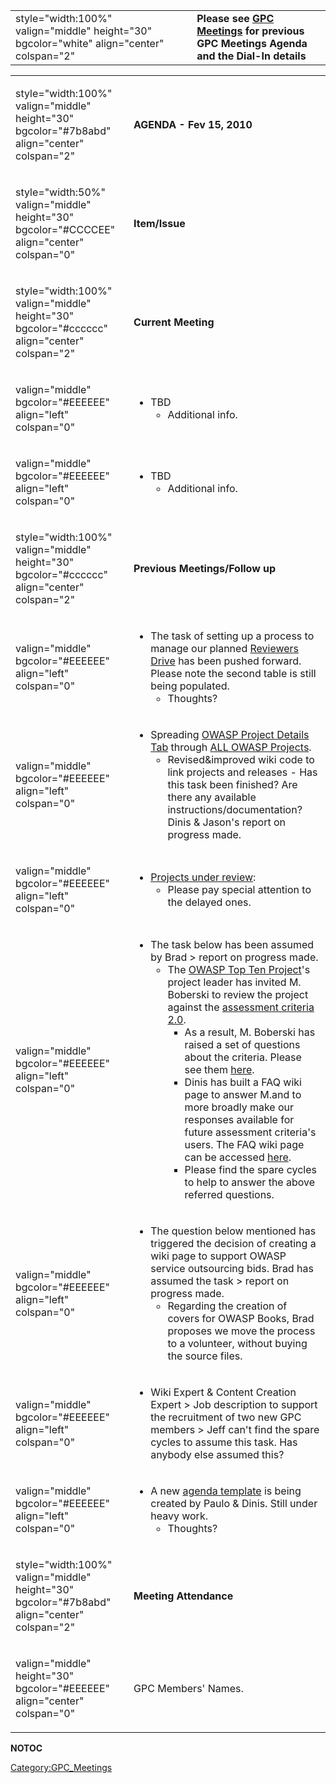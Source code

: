 |                                                                                           |                                                                                                                           |
| ----------------------------------------------------------------------------------------- | ------------------------------------------------------------------------------------------------------------------------- |
| style="width:100%" valign="middle" height="30" bgcolor="white" align="center" colspan="2" | **Please see [GPC Meetings](:Category:GPC_Meetings "wikilink") for previous GPC Meetings Agenda and the Dial-In details** |

<table>
<tbody>
<tr class="odd">
<td><p>style="width:100%" valign="middle" height="30" bgcolor="#7b8abd" align="center" colspan="2"</p></td>
<td><p><strong>AGENDA - Fev 15, 2010</strong></p></td>
</tr>
<tr class="even">
<td><p>style="width:50%" valign="middle" height="30" bgcolor="#CCCCEE" align="center" colspan="0"</p></td>
<td><p><strong>Item/Issue</strong></p></td>
</tr>
<tr class="odd">
<td><p>style="width:100%" valign="middle" height="30" bgcolor="#cccccc" align="center" colspan="2"</p></td>
<td><p><strong>Current Meeting</strong></p></td>
</tr>
<tr class="even">
<td><p>valign="middle" bgcolor="#EEEEEE" align="left" colspan="0"</p></td>
<td><ul>
<li>TBD
<ul>
<li>Additional info.</li>
</ul></li>
</ul></td>
</tr>
<tr class="odd">
<td><p>valign="middle" bgcolor="#EEEEEE" align="left" colspan="0"</p></td>
<td><ul>
<li>TBD
<ul>
<li>Additional info.</li>
</ul></li>
</ul></td>
</tr>
<tr class="even">
<td><p>style="width:100%" valign="middle" height="30" bgcolor="#cccccc" align="center" colspan="2"</p></td>
<td><p><strong>Previous Meetings/Follow up</strong></p></td>
</tr>
<tr class="odd">
<td><p>valign="middle" bgcolor="#EEEEEE" align="left" colspan="0"</p></td>
<td><ul>
<li>The task of setting up a process to manage our planned <a href="OWASP_Project_Reviewers_Database" title="wikilink">Reviewers Drive</a> has been pushed forward. Please note the second table is still being populated.
<ul>
<li>Thoughts?</li>
</ul></li>
</ul></td>
</tr>
<tr class="even">
<td><p>valign="middle" bgcolor="#EEEEEE" align="left" colspan="0"</p></td>
<td><ul>
<li>Spreading <a href=":Template:OWASP_Project_Identification_Tab" title="wikilink">OWASP Project Details Tab</a> through <a href="OWASP_Projects_Dashboard" title="wikilink">ALL OWASP Projects</a>.
<ul>
<li>Revised&amp;improved wiki code to link projects and releases - Has this task been finished? Are there any available instructions/documentation? Dinis &amp; Jason's report on progress made.</li>
</ul></li>
</ul></td>
</tr>
<tr class="odd">
<td><p>valign="middle" bgcolor="#EEEEEE" align="left" colspan="0"</p></td>
<td><ul>
<li><a href=":OWASP_Reviews_Dashboard" title="wikilink">Projects under review</a>:
<ul>
<li>Please pay special attention to the delayed ones.</li>
</ul></li>
</ul></td>
</tr>
<tr class="even">
<td><p>valign="middle" bgcolor="#EEEEEE" align="left" colspan="0"</p></td>
<td><ul>
<li>The task below has been assumed by Brad &gt; report on progress made.
<ul>
<li>The <a href=":Category:OWASP_Top_Ten_Project" title="wikilink">OWASP Top Ten Project</a>'s project leader has invited M. Boberski to review the project against the <a href="Assessment_Criteria_v2.0" title="wikilink">assessment criteria 2.0</a>.
<ul>
<li>As a result, M. Boberski has raised a set of questions about the criteria. Please see them <a href="http://docs.google.com/View?id=dcn8962c_63fgm7gbfd">here</a>.</li>
<li>Dinis has built a FAQ wiki page to answer M.and to more broadly make our responses available for future assessment criteria's users. The FAQ wiki page can be accessed <a href="Assessment_Criteria_v2.0_FAQ" title="wikilink">here</a>.</li>
<li>Please find the spare cycles to help to answer the above referred questions.</li>
</ul></li>
</ul></li>
</ul></td>
</tr>
<tr class="odd">
<td><p>valign="middle" bgcolor="#EEEEEE" align="left" colspan="0"</p></td>
<td><ul>
<li>The question below mentioned has triggered the decision of creating a wiki page to support OWASP service outsourcing bids. Brad has assumed the task &gt; report on progress made.
<ul>
<li>Regarding the creation of covers for OWASP Books, Brad proposes we move the process to a volunteer, without buying the source files.</li>
</ul></li>
</ul></td>
</tr>
<tr class="even">
<td><p>valign="middle" bgcolor="#EEEEEE" align="left" colspan="0"</p></td>
<td><ul>
<li>Wiki Expert &amp; Content Creation Expert &gt; Job description to support the recruitment of two new GPC members &gt; Jeff can't find the spare cycles to assume this task. Has anybody else assumed this?</li>
</ul></td>
</tr>
<tr class="odd">
<td><p>valign="middle" bgcolor="#EEEEEE" align="left" colspan="0"</p></td>
<td><ul>
<li>A new <a href="Template:OWASP_Committees_Agenda" title="wikilink">agenda template</a> is being created by Paulo &amp; Dinis. Still under heavy work.
<ul>
<li>Thoughts?</li>
</ul></li>
</ul></td>
</tr>
<tr class="even">
<td><p>style="width:100%" valign="middle" height="30" bgcolor="#7b8abd" align="center" colspan="2"</p></td>
<td><p><strong>Meeting Attendance</strong></p></td>
</tr>
<tr class="odd">
<td><p>valign="middle" height="30" bgcolor="#EEEEEE" align="center" colspan="0"</p></td>
<td><p>GPC Members' Names.</p></td>
</tr>
</tbody>
</table>

__NOTOC__

[Category:GPC_Meetings](Category:GPC_Meetings "wikilink")